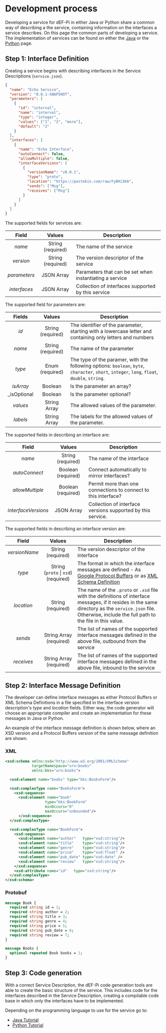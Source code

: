 # Development process

Developing a service for dEF-Pi in either Java or Python share a common way of describing a the service, containing information on the interfaces a service describes. On this page the common parts of developing a service. The implementation of services can be found on either the [Java](java-tutorial.md) or the [Python](python-tutorial.md) page.

## Step 1: Interface Definition

Creating a service begins with describing interfaces in the Service Descriptions (`service.json`).

```json
{
  "name": "Echo Service",
  "version": "0.0.1-SNAPSHOT",
  "parameters": [
    {
      "id": "interval",
      "name": "interval",
      "type": "integer",
      "values": ["1", "2", "more"],
      "default": "2"
    }
  ],
  "interfaces": [
    {
      "name": "Echo Interface",
      "autoConnect": false,
      "allowMultiple": false,
      "interfaceVersions": [
        {
          "versionName": "v0.0.1",
          "type": "proto",
          "location": "https://pastebin.com/raw/FyBHi5KA",
          "sends": ["Msg"],
          "receives": ["Msg"]
        }
      ]
    }
  ]
}
```

The supported fields for services are:

| Field | Values | Description |
|:---:|:---:|---|
| _name_ | String \(required\) | The name of the service |
| _version_ | String \(required\) | The version descriptor of the service |
| _parameters_ | JSON Array | Parameters that can be set when instantiating a service |
| _interfaces_ | JSON Array | Collection of interfaces supported by this service |


The supported field for parameters are:

| Fields | Values | Description |
|:---:|:---:|---|
| _id_ | String \(required\) | The identifier of the parameter, starting with a lowercase letter and containing only letters and numbers |
| _name_ | String \(required\) | The name of the parameter | 
| _type_ | Enum \(required\) | The type of the paramer, with the following options: `boolean`, `byte`, `character`, `short`, `integer`, `long`, `float`, `double`, `string`. |
| _isArray_ | Boolean | Is the parameter an array? |
| _isOptional | Boolean | Is the parameter optional? |
| _values_ | String Array | The allowed values of the parameter. |
| _labels_ | String Array | The labels for the allowed values of the parameter. |



The supported fields in describing an interface are:

| Field | Values | Description |
|:---:|:---:|---|
| _name_ | String \(required\) | The name of the interface |
| _autoConnect_ | Boolean \(required\) | Connect automatically to mirror interfaces? |
| _allowMultiple_ | Boolean \(required\) | Permit more than one connections to connect to this interface? |
| _interfaceVersions_ | JSON Array | Collection of interface versions supported by this service. |

The supported fields in describing an interface version are:

| Field | Values | Description |
|:---:|:---:|---|
| _versionName_ | String \(required\) | The version descriptor of the interface |
| _type_ | String (`proto` &#124; `xsd`) \(required\) | The format in which the interface messages are defined - As [Google Protocol Buffers](https://developers.google.com/protocol-buffers/) or as [XML Schema Definition](https://www.w3schools.com/xml/schema_intro.asp)|
| _location_ | String \(required\) | The name of the `.proto` or `.xsd` file with the definitions of interface messages, if it resides in the same directory as the `service.json` file. Otherwise, include the full path to the file in this value. |
| _sends_ | String Array \(required\) | The list of names of the supported interface messages defined in the above file, outbound from the service |
| _receives_ | String Array \(required\)| The list of names of the supported interface messages defined in the above file, inbound to the service |

## Step 2: Interface Message Definition
The developer can define interface messages as either Protocol Buffers or XML Schema Definitions in a file specified in the interface version description's *type* and *location* fields. Either way, the code generator will choose an appropriate compiler and create an implementation for these messages in Java or Python.

An example of the interface message definition is shown below, where an XSD version and a Protocol Buffers version of the same message definition are shown.
### XML
```xml
<xsd:schema xmlns:xsd="http://www.w3.org/2001/XMLSchema"
            targetNamespace="urn:books"
            xmlns:bks="urn:books">

  <xsd:element name="books" type="bks:BooksForm"/>

  <xsd:complexType name="BooksForm">
    <xsd:sequence>
      <xsd:element name="book" 
                  type="bks:BookForm" 
                  minOccurs="0" 
                  maxOccurs="unbounded"/>
      </xsd:sequence>
  </xsd:complexType>

  <xsd:complexType name="BookForm">
    <xsd:sequence>
      <xsd:element name="author"   type="xsd:string"/>
      <xsd:element name="title"    type="xsd:string"/>
      <xsd:element name="genre"    type="xsd:string"/>
      <xsd:element name="price"    type="xsd:float" />
      <xsd:element name="pub_date" type="xsd:date" />
      <xsd:element name="review"   type="xsd:string"/>
    </xsd:sequence>
    <xsd:attribute name="id"   type="xsd:string"/>
  </xsd:complexType>
</xsd:schema>
```

### Protobuf
```protobuf
message Book {
  required string id = 1;
  required string author = 2; 
  required string title = 3; 
  required string genre = 4; 
  required string price = 5; 
  required string pub_date = 6; 
  required string review = 7; 
}

message Books {
  optional repeated Book books = 1;
}
```

## Step 3: Code generation

With a correct Service Description, the dEF-Pi code generation tools are able to create the basic structure of the service. This includes code for the interfaces described in the Service Description, creating a compilable code base in which only the interfaces have to be implemented.

Depending on the programming language to use for the service go to:

* [Java Tutorial](java-tutorial.md)
* [Python Tutorial](python-tutorial.md)